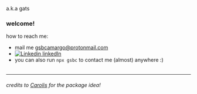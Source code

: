 a.k.a gats

### welcome!

how to reach me:
  - mail me gsbcamargo@protonmail.com
  - [![Linkedin](https://i.stack.imgur.com/gVE0j.png) linkedIn](https://www.linkedin.com/in/gabriel-schreiner)
  - you can also run `npx gsbc` to contact me (almost) anywhere :)
</br></br>


---



###### credits to [Carolis](https://github.com/Carolis) for the package idea!

